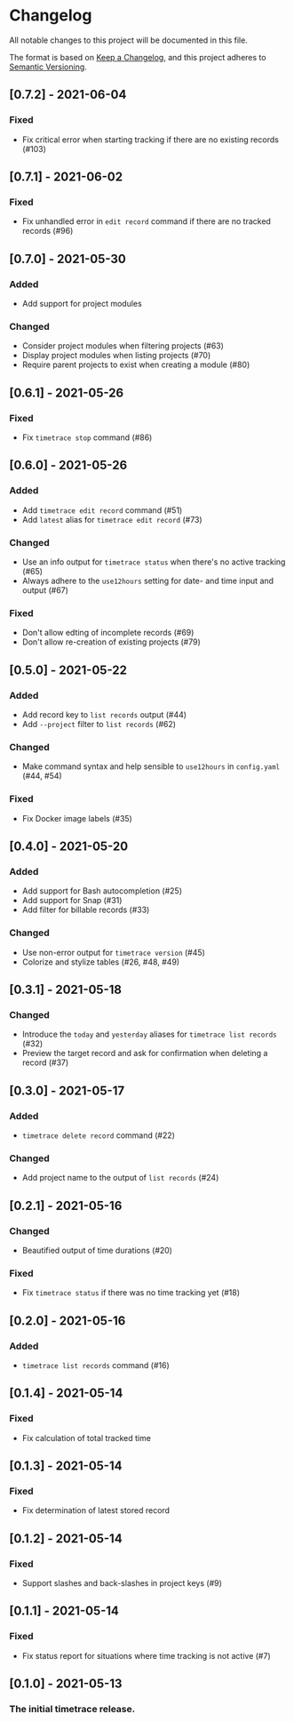 # Changelog

All notable changes to this project will be documented in this file.

The format is based on [Keep a Changelog](https://keepachangelog.com/en/1.0.0/),
and this project adheres to [Semantic Versioning](https://semver.org/spec/v2.0.0.html).

## [0.7.2] - 2021-06-04

### Fixed
* Fix critical error when starting tracking if there are no existing records (#103)

## [0.7.1] - 2021-06-02

### Fixed
* Fix unhandled error in `edit record` command if there are no tracked records (#96)

## [0.7.0] - 2021-05-30

### Added
* Add support for project modules

### Changed
* Consider project modules when filtering projects (#63)
* Display project modules when listing projects (#70)
* Require parent projects to exist when creating a module (#80)

## [0.6.1] - 2021-05-26

### Fixed
* Fix `timetrace stop` command (#86)

## [0.6.0] - 2021-05-26

### Added
* Add `timetrace edit record` command (#51)
* Add `latest` alias for `timetrace edit record` (#73)

### Changed
* Use an info output for `timetrace status` when there's no active tracking (#65)
* Always adhere to the `use12hours` setting for date- and time input and output (#67)

### Fixed
* Don't allow edting of incomplete records (#69)
* Don't allow re-creation of existing projects (#79)

## [0.5.0] - 2021-05-22

### Added
* Add record key to `list records` output (#44)
* Add `--project` filter to `list records` (#62)

### Changed
* Make command syntax and help sensible to `use12hours` in `config.yaml` (#44, #54)

### Fixed
* Fix Docker image labels (#35)

## [0.4.0] - 2021-05-20

### Added
* Add support for Bash autocompletion (#25)
* Add support for Snap (#31)
* Add filter for billable records (#33)

### Changed
* Use non-error output for `timetrace version` (#45)
* Colorize and stylize tables (#26, #48, #49)

## [0.3.1] - 2021-05-18

### Changed
* Introduce the `today` and `yesterday` aliases for `timetrace list records` (#32)
* Preview the target record and ask for confirmation when deleting a record (#37)

## [0.3.0] - 2021-05-17

### Added
* `timetrace delete record` command (#22)

### Changed
* Add project name to the output of `list records` (#24)

## [0.2.1] - 2021-05-16

### Changed
* Beautified output of time durations (#20)

### Fixed
* Fix `timetrace status` if there was no time tracking yet (#18)

## [0.2.0] - 2021-05-16

### Added
* `timetrace list records` command (#16)

## [0.1.4] - 2021-05-14

### Fixed
* Fix calculation of total tracked time

## [0.1.3] - 2021-05-14

### Fixed
* Fix determination of latest stored record

## [0.1.2] - 2021-05-14

### Fixed
* Support slashes and back-slashes in project keys (#9)

## [0.1.1] - 2021-05-14

### Fixed
* Fix status report for situations where time tracking is not active (#7)

## [0.1.0] - 2021-05-13

### The initial timetrace release.
